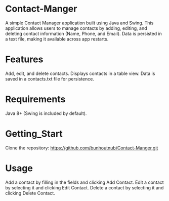 # Contact-Manger
A simple Contact Manager application built using Java and Swing. This application allows users to manage contacts by adding, editing, and deleting contact information (Name, Phone, and Email). Data is persisted in a text file, making it available across app restarts.

# Features
Add, edit, and delete contacts.
Displays contacts in a table view.
Data is saved in a contacts.txt file for persistence.

# Requirements
Java 8+ (Swing is included by default).

# Getting_Start
Clone the repository:
https://github.com/bunhoutnub/Contact-Manger.git

# Usage
Add a contact by filling in the fields and clicking Add Contact.
Edit a contact by selecting it and clicking Edit Contact.
Delete a contact by selecting it and clicking Delete Contact.
